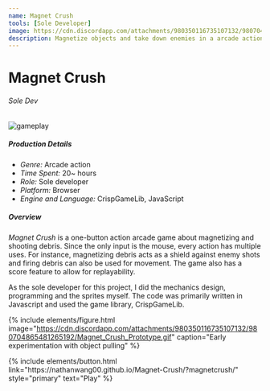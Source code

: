 ```yaml
---
name: Magnet Crush
tools: [Sole Developer]
image: https://cdn.discordapp.com/attachments/980350116735107132/980704976391270400/Magnet_Crush.gif
description: Magnetize objects and take down enemies in a arcade action game
---
```


# Magnet Crush
###### Sole Dev

![gameplay](https://cdn.discordapp.com/attachments/980350116735107132/980704865271574558/Magnet_Crush_2.gif)

##### Production Details
+ *Genre:* Arcade action
+ *Time Spent:* 20~ hours
+ *Role:* Sole developer
+ *Platform:* Browser
+ *Engine and Language:* CrispGameLib, JavaScript

##### Overview
*Magnet Crush* is a one-button action arcade game about magnetizing and shooting debris. Since the only input is the mouse, every action has multiple uses. For instance, magnetizing debris acts as a shield against enemy shots and firing debris can also be used for movement. The game also has a score feature to allow for replayability.

As the sole developer for this project, I did the mechanics design, programming and the sprites myself. The code was primarily written in Javascript and used the game library, CrispGameLib.

{% include elements/figure.html image="https://cdn.discordapp.com/attachments/980350116735107132/980704865481265192/Magnet_Crush_Prototype.gif" caption="Early experimentation with object pulling" %}

<!---
##### My Goals
+ Create an engaging action game using only one button
+ Easy to learn, hard to master


##### Summary
One of my smaller projects, but I liked the simplicity and cohesion within the design. Being forced to use a single input meant that I had to be more creative with the uses of each action. For example, using the knockback from shooting the rocks for movement and holding the rocks to both aim and block enemy shots.
--->

<p class="text-center">
{% include elements/button.html link="https://nathanwang00.github.io/Magnet-Crush/?magnetcrush/" style="primary" text="Play" %}
</p>